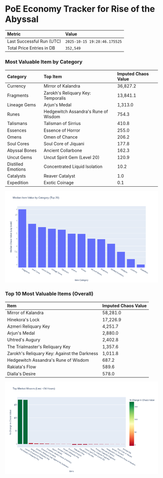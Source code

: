 # PoE Economy Tracker for Rise of the Abyssal

<!-- START_MAINTENANCE -->
| Metric | Value |
|:---|:---|
| Last Successful Run (UTC) | `2025-10-15 19:28:46.175525` |
| Total Price Entries in DB | `352,549` |

<!-- END_MAINTENANCE -->

<!-- START_DATAFRAME_DEBUG -->
<!-- END_DATAFRAME_DEBUG -->

<!-- START_CATEGORY_ANALYSIS -->
### Most Valuable Item by Category
| Category | Top Item | Imputed Chaos Value |
| :--- | :--- | :--- |
| Currency | Mirror of Kalandra | 36,827.2 |
| Fragments | Zarokh's Reliquary Key: Temporalis | 13,841.1 |
| Lineage Gems | Arjun's Medal | 1,313.0 |
| Runes | Hedgewitch Assandra's Rune of Wisdom | 754.3 |
| Talismans | Talisman of Sirrius | 410.8 |
| Essences | Essence of Horror | 255.0 |
| Omens | Omen of Chance | 206.2 |
| Soul Cores | Soul Core of Jiquani | 177.8 |
| Abyssal Bones | Ancient Collarbone | 162.3 |
| Uncut Gems | Uncut Spirit Gem (Level 20) | 120.9 |
| Distilled Emotions | Concentrated Liquid Isolation | 10.2 |
| Catalysts | Reaver Catalyst | 1.0 |
| Expedition | Exotic Coinage | 0.1 |


![Category Analysis Chart](charts/category_analysis.png)
<!-- END_ANALYSIS -->

<!-- START_ANALYSIS -->
### Top 10 Most Valuable Items (Overall)
| Item | Imputed Chaos Value |
| :--- | :--- |
| Mirror of Kalandra | 58,281.0 |
| Hinekora's Lock | 17,226.9 |
| Azmeri Reliquary Key | 4,251.7 |
| Arjun's Medal | 2,880.0 |
| Uhtred's Augury | 2,402.8 |
| The Trialmaster's Reliquary Key | 1,357.6 |
| Zarokh's Reliquary Key: Against the Darkness | 1,011.8 |
| Hedgewitch Assandra's Rune of Wisdom | 687.2 |
| Rakiata's Flow | 589.6 |
| Dialla's Desire | 578.0 |


![Market Movers Chart](charts/market_movers.png)
<!-- END_ANALYSIS -->
